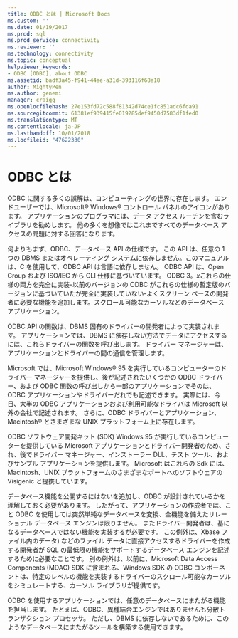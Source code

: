 ```yaml
---
title: ODBC とは | Microsoft Docs
ms.custom: ''
ms.date: 01/19/2017
ms.prod: sql
ms.prod_service: connectivity
ms.reviewer: ''
ms.technology: connectivity
ms.topic: conceptual
helpviewer_keywords:
- ODBC [ODBC], about ODBC
ms.assetid: badf3a45-f941-44ae-a31d-393116f68a18
author: MightyPen
ms.author: genemi
manager: craigg
ms.openlocfilehash: 27e153fd72c588f81342d74ce1fc851adc6fda91
ms.sourcegitcommit: 61381ef939415fe019285def9450d7583df1fed0
ms.translationtype: MT
ms.contentlocale: ja-JP
ms.lasthandoff: 10/01/2018
ms.locfileid: "47622330"
---
```

# <a name="what-is-odbc"></a>ODBC とは
ODBC に関する多くの誤解は、コンピューティングの世界に存在します。 エンドユーザーでは、Microsoft® Windows® コントロール パネルのアイコンがあります。 アプリケーションのプログラマには、データ アクセス ルーチンを含むライブラリを勧めします。 他の多くを想像ではこれまですべてのデータベース アクセスの問題に対する回答になります。  
  
 何よりもまず、ODBC、データベース API の仕様です。 この API は、任意の 1 つの DBMS またはオペレーティング システムに依存しません。このマニュアルは、C を使用して、ODBC API は言語に依存しません。 ODBC API は、Open Group および ISO/IEC から CLI 仕様に基づいています。 ODBC 3。*x*これらの仕様の両方を完全に実装-以前のバージョンの ODBC がこれらの仕様の暫定版のバージョンに基づいていたが完全に実装していない-よくスクリーン ベースの開発者に必要な機能を追加します。スクロール可能なカーソルなどのデータベース アプリケーション。  
  
 ODBC API の関数は、DBMS 固有のドライバーの開発者によって実装されます。 アプリケーションでは、DBMS に依存しない方法でデータにアクセスするには、これらドライバーの関数を呼び出します。 ドライバー マネージャーは、アプリケーションとドライバーの間の通信を管理します。  
  
 Microsoft では、Microsoft Windows® 95 を実行しているコンピューターのドライバー マネージャーを提供し、後が記述されたいくつかの ODBC ドライバー、および ODBC 関数の呼び出しから一部のアプリケーションでそのは、ODBC アプリケーションやドライバーだれでも記述できます。 実際には、今日、大半の ODBC アプリケーションおよび利用可能なドライバは Microsoft 以外の会社で記述されます。 さらに、ODBC ドライバーとアプリケーション、Macintosh® とさまざまな UNIX プラットフォーム上に存在します。  
  
 ODBC ソフトウェア開発キット (SDK) Windows 95 が実行しているコンピューターを提供している Microsoft アプリケーションとドライバー開発者のため、され、後でドライバー マネージャー、インストーラー DLL、テスト ツール、およびサンプル アプリケーションを提供します。 Microsoft はこれらの Sdk には、Macintosh、UNIX プラットフォームのさまざまなポートへのソフトウェアの Visigenic と提携しています。  
  
 データベース機能を公開するにはないを追加し、ODBC が設計されているかを理解しておく必要があります。 したがって、アプリケーションの作成者では、こと ODBC を使用しては突然単純なデータベースを変換、全機能を備えたリレーショナル データベース エンジンは限りません。 またドライバー開発者は、基になるデータベースではない機能を実装するが必要です。 この例外は、Xbase ファイル内のデータ) などのファイル データに直接アクセスするドライバーを作成する開発者が SQL の最低限の機能をサポートするデータベース エンジンを記述するために必要なことです。 別の例外は、以前に、Microsoft Data Access Components (MDAC) SDK に含まれる、Windows SDK の ODBC コンポーネントは、特定のレベルの機能を実装するドライバーのスクロール可能なカーソルをシミュレートする、カーソル ライブラリが提供です。  
  
 ODBC を使用するアプリケーションでは、任意のデータベースにまたがる機能を担当します。 たとえば、ODBC、異種結合エンジンではありませんも分散トランザクション プロセッサ。 ただし、DBMS に依存しないであるために、このようなデータベースにまたがるツールを構築する使用できます。
